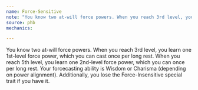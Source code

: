 ```yaml
---
name: Force-Sensitive
note: "You know two at-will force powers. When you reach 3rd level, you learn one 1st-level force power, which you can cast once per long rest. When you reach 5th level, you learn one 2nd-level force power, which you can once per long rest. Your forcecasting ability is Wisdom or Charisma (depending on power alignment). Additionally, you lose the Force-Insensitive special trait if you have it."
source: phb
mechanics:

---
```

You know two at-will force powers. When you reach 3rd level, you learn one 1st-level force power, which you can cast once per long rest. When you reach 5th level, you learn one 2nd-level force power, which you can once per long rest. Your forcecasting ability is Wisdom or Charisma (depending on power alignment). Additionally, you lose the Force-Insensitive special trait if you have it.

